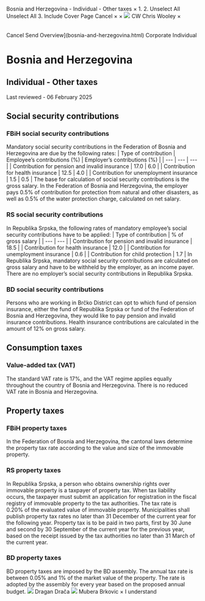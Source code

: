 Bosnia and Herzegovina - Individual - Other taxes
×
1.
2.
Unselect All
Unselect All
3.
Include Cover Page
Cancel
×
×
![](-/media/world-wide-tax-summaries/attachments/global---chris-wooley.ashx%3Frev=ac5e5f3223b34096b1afc2a6009c7320&revision=ac5e5f32-23b3-4096-b1af-c2a6009c7320&hash=859B7ADC84DC2CBEC9760E9E6EE7DE6D0A8BFCDF)
CW
Chris Wooley
×
######
Cancel
Send
Overview](bosnia-and-herzegovina.html)
Corporate
Individual
# Bosnia and Herzegovina
## Individual - Other taxes
Last reviewed - 06 February 2025
## Social security contributions
### FBiH social security contributions
Mandatory social security contributions in the Federation of Bosnia and Herzegovina are due by the following rates:
| Type of contribution | Employee’s contributions (%) | Employer’s contributions (%) |
| --- | --- | --- |
| Contribution for pension and invalid insurance | 17.0 | 6.0 |
| Contribution for health insurance | 12.5 | 4.0 |
| Contribution for unemployment insurance | 1.5 | 0.5 |
The base for calculation of social security contributions is the gross salary.
In the Federation of Bosnia and Herzegovina, the employer pays 0.5% of contribution for protection from natural and other disasters, as well as 0.5% of the water protection charge, calculated on net salary.
### RS social security contributions
In Republika Srpska, the following rates of mandatory employee’s social security contributions have to be applied:
| Type of contribution | % of gross salary |
| --- | --- |
| Contribution for pension and invalid insurance | 18.5 |
| Contribution for health insurance | 12.0 |
| Contribution for unemployment insurance | 0.6 |
| Contribution for child protection | 1.7 |
In Republika Srpska, mandatory social security contributions are calculated on gross salary and have to be withheld by the employer, as an income payer. There are no employer’s social security contributions in Republika Srpska.
### BD social security contributions
Persons who are working in Brčko District can opt to which fund of pension insurance, either the fund of Republika Srpska or fund of the Federation of Bosnia and Herzegovina, they would like to pay pension and invalid insurance contributions.
Health insurance contributions are calculated in the amount of 12% on gross salary.
## Consumption taxes
### Value-added tax (VAT)
The standard VAT rate is 17%, and the VAT regime applies equally throughout the country of Bosnia and Herzegovina. There is no reduced VAT rate in Bosnia and Herzegovina.
## Property taxes
### FBiH property taxes
In the Federation of Bosnia and Herzegovina, the cantonal laws determine the property tax rate according to the value and size of the immovable property.
### RS property taxes
In Republika Srpska, a person who obtains ownership rights over immovable property is a taxpayer of property tax. When tax liability occurs, the taxpayer must submit an application for registration in the fiscal registry of immovable property to the tax authorities. The tax rate is 0.20% of the evaluated value of immovable property. Municipalities shall publish property tax rates no later than 31 December of the current year for the following year. Property tax is to be paid in two parts, first by 30 June and second by 30 September of the current year for the previous year, based on the receipt issued by the tax authorities no later than 31 March of the current year.
### BD property taxes
BD property taxes are imposed by the BD assembly. The annual tax rate is between 0.05% and 1% of the market value of the property. The rate is adopted by the assembly for every year based on the proposed annual budget.
![](-/media/world-wide-tax-summaries/20240116124033688.ashx%3Frev=3aaf7f7ffddd4c40a04ff12347176615&revision=3aaf7f7f-fddd-4c40-a04f-f12347176615&hash=85DFD9DAF322D1869B6DC9EDEDED7B19B07FE52B)
Dragan Drača
![](-/media/world-wide-tax-summaries/attachments/bosnia-and-herzegovina---mubera-brkovic.ashx%3Frev=78bdb8936aa24a0490c83f25626fcde2&revision=78bdb893-6aa2-4a04-90c8-3f25626fcde2&hash=7698FA49646B5D8C9FEB242B3262264390198ED8)
Mubera Brkovic
×
I understand